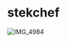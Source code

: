 # stekchef
![IMG_4984](https://github.com/user-attachments/assets/c8a0b466-72a8-447d-bdef-e8fff79764bf)

